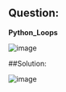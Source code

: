 ## Question:**Python_Loops**![image](https://user-images.githubusercontent.com/96613300/162625106-f8d7c615-8cac-4d68-9c51-560da11128f5.png)##Solution:![image](https://user-images.githubusercontent.com/96613300/162625234-78e08f81-410d-44d4-895a-3870dafb3c98.png)